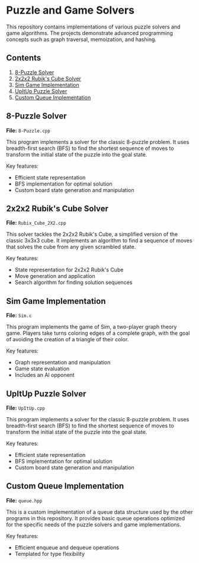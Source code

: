 # Puzzle and Game Solvers

This repository contains implementations of various puzzle solvers and game algorithms. The projects demonstrate advanced programming concepts such as graph traversal, memoization, and hashing.

## Contents

1. [8-Puzzle Solver](#8-puzzle-solver)
2. [2x2x2 Rubik's Cube Solver](#2x2x2-rubiks-cube-solver)
3. [Sim Game Implementation](#sim-game-implementation)
4. [UpItUp Puzzle Solver](#upitup-puzzle-solver)
5. [Custom Queue Implementation](#custom-queue-implementation)

## 8-Puzzle Solver

**File:** `8-Puzzle.cpp`

This program implements a solver for the classic 8-puzzle problem. It uses breadth-first search (BFS) to find the shortest sequence of moves to transform the initial state of the puzzle into the goal state.

Key features:
- Efficient state representation
- BFS implementation for optimal solution
- Custom board state generation and manipulation

## 2x2x2 Rubik's Cube Solver

**File:** `Rubix_Cube_2X2.cpp`

This solver tackles the 2x2x2 Rubik's Cube, a simplified version of the classic 3x3x3 cube. It implements an algorithm to find a sequence of moves that solves the cube from any given scrambled state.

Key features:
- State representation for 2x2x2 Rubik's Cube
- Move generation and application
- Search algorithm for finding solution sequences

## Sim Game Implementation

**File:** `Sim.c`

This program implements the game of Sim, a two-player graph theory game. Players take turns coloring edges of a complete graph, with the goal of avoiding the creation of a triangle of their color.

Key features:
- Graph representation and manipulation
- Game state evaluation
- Includes an AI opponent

## UpItUp Puzzle Solver

**File:** `UpItUp.cpp`

This program implements a solver for the classic 8-puzzle problem. It uses breadth-first search (BFS) to find the shortest sequence of moves to transform the initial state of the puzzle into the goal state.

Key features:
- Efficient state representation
- BFS implementation for optimal solution
- Custom board state generation and manipulation

## Custom Queue Implementation

**File:** `queue.hpp`

This is a custom implementation of a queue data structure used by the other programs in this repository. It provides basic queue operations optimized for the specific needs of the puzzle solvers and game implementations.

Key features:
- Efficient enqueue and dequeue operations
- Templated for type flexibility
